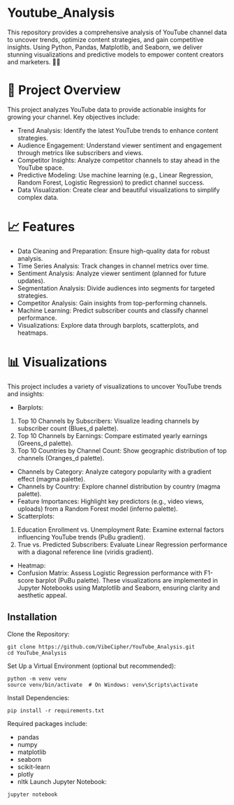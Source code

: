 # Youtube_Analysis
This repository provides a comprehensive analysis of YouTube channel data to uncover trends, optimize content strategies, and gain competitive insights. Using Python, Pandas, Matplotlib, and Seaborn, we deliver stunning visualizations and predictive models to empower content creators and marketers. 🎥✨
 # 🎯 Project Overview
This project analyzes YouTube data to provide actionable insights for growing your channel. Key objectives include:
- Trend Analysis: Identify the latest YouTube trends to enhance content strategies.
- Audience Engagement: Understand viewer sentiment and engagement through metrics like subscribers and views.
- Competitor Insights: Analyze competitor channels to stay ahead in the YouTube space.
- Predictive Modeling: Use machine learning (e.g., Linear Regression, Random Forest, Logistic Regression) to predict channel success.
- Data Visualization: Create clear and beautiful visualizations to simplify complex data.
# 📈 Features
- Data Cleaning and Preparation: Ensure high-quality data for robust analysis.
- Time Series Analysis: Track changes in channel metrics over time.
- Sentiment Analysis: Analyze viewer sentiment (planned for future updates).
- Segmentation Analysis: Divide audiences into segments for targeted strategies.
- Competitor Analysis: Gain insights from top-performing channels.
- Machine Learning: Predict subscriber counts and classify channel performance.
- Visualizations: Explore data through barplots, scatterplots, and heatmaps.
# 📊 Visualizations
This project includes a variety of visualizations to uncover YouTube trends and insights:
- Barplots:
 1. Top 10 Channels by Subscribers: Visualize leading channels by subscriber count (Blues_d palette).
 2. Top 10 Channels by Earnings: Compare estimated yearly earnings (Greens_d palette).
 3. Top 10 Countries by Channel Count: Show geographic distribution of top channels (Oranges_d palette).
- Channels by Category: Analyze category popularity with a gradient effect (magma palette).
- Channels by Country: Explore channel distribution by country (magma palette).
- Feature Importances: Highlight key predictors (e.g., video views, uploads) from a Random Forest model (inferno palette).
- Scatterplots:
 1. Education Enrollment vs. Unemployment Rate: Examine external factors influencing YouTube trends (PuBu gradient).
 2. True vs. Predicted Subscribers: Evaluate Linear Regression performance with a diagonal reference line (viridis gradient).
- Heatmap:
- Confusion Matrix: Assess Logistic Regression performance with F1-score barplot (PuBu palette).
These visualizations are implemented in Jupyter Notebooks using Matplotlib and Seaborn, ensuring clarity and aesthetic appeal.
## Installation
Clone the Repository:
```
git clone https://github.com/VibeCipher/YouTube_Analysis.git
cd YouTube_Analysis
```
Set Up a Virtual Environment (optional but recommended):
```
python -m venv venv
source venv/bin/activate  # On Windows: venv\Scripts\activate
```
Install Dependencies:
```
pip install -r requirements.txt
```
Required packages include:
- pandas
- numpy
- matplotlib
- seaborn
- scikit-learn
- plotly
- nltk
Launch Jupyter Notebook:
```
jupyter notebook
```
